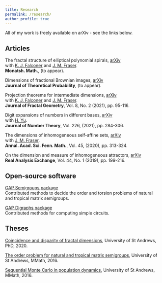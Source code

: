 ```yaml
---
title: Research
permalink: /research/
author_profile: true
---
```


All of my work is freely available on arXiv - see the links below.

## Articles

The fractal structure of elliptical polynomial spirals, [arXiv](https://arxiv.org/abs/2008.08539)  
with [K. J. Falconer](http://www.mcs.st-and.ac.uk/~kenneth/) and [J. M. Fraser](http://www.mcs.st-andrews.ac.uk/~jmf32/).  
**Monatsh. Math.**, (to appear).   

Dimensions of fractional Brownian images, [arXiv](https://arxiv.org/abs/2002.03659)    
**Journal of Theoretical Probability**, (to appear).

Projection theorems for intermediate dimensions, [arXiv](https://arxiv.org/abs/1907.07632)  
with [K. J. Falconer](http://www.mcs.st-and.ac.uk/~kenneth/) and [J. M. Fraser](http://www.mcs.st-andrews.ac.uk/~jmf32/).  
**Journal of Fractal Geometry**, Vol. 8, No. 2 (2021), pp. 95-116.  

Digit expansions of numbers in different bases, [arXiv](https://arxiv.org/abs/1905.00832)  
with [H. Yu](https://www.dpmms.cam.ac.uk/~hy351/).  
**Journal of Number Theory**, Vol. 226, (2021), pp. 284-306.  

The dimensions of inhomogeneous self-affine sets, [arXiv](https://arxiv.org/abs/1807.08694)  
with [J. M. Fraser](http://www.mcs.st-andrews.ac.uk/~jmf32/).  
**Annal. Acad. Sci. Fenn. Math.**, Vol. 45, (2020), pp. 313-324.    

On the dimension and measure of inhomogeneous attractors, [arXiv](https://arxiv.org/abs/1805.00887)  
**Real Analysis Exchange**, Vol. 44, No. 1 (2019), pp. 199-216.

## Open-source software

[GAP Semigroups package](http://www.gap-system.org/Packages/semigroups.html)  
Contributed methods to decide the order and torsion problems of natural and tropical matrix semigroups.

[GAP Digraphs package](http://www.gap-system.org/Packages/digraphs.html)  
Contributed methods for computing simple circuits.

## Theses

[Coincidence and disparity of fractal dimensions](https://stuartburrell.github.io/files/phdthesis.pdf), University of St Andrews, PhD, 2020.  

[The order problem for natural and tropical matrix semigroups](https://stuartburrell.github.io/files/gapthesis.pdf), University of St Andrews, MMath, 2016.

[Sequential Monte Carlo in population dynamics](https://stuartburrell.github.io/files/smcthesis.pdf), University of St Andrews, MMath, 2016.

